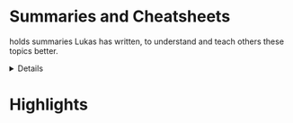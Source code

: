 # Summaries and Cheatsheets

holds summaries Lukas has written, to understand and teach others these topics better.


<details>
<summar>Show Summary structure</summar>
<br>

+ Machine learning in python
    + Data cleaning 
    + Data visualization

+ Machine learning concepts
   
</details>

# Highlights

